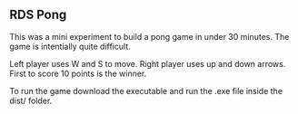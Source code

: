 ## RDS Pong

This was a mini experiment to build a pong game in under 30 minutes. The game is intentially quite difficult.

Left player uses W and S to move. Right player uses up and down arrows. First to score 10 points is the winner.

To run the game download the executable and run the .exe file inside the dist/ folder.